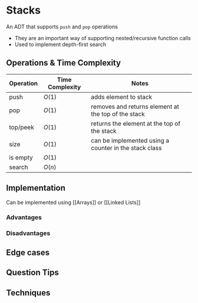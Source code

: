 # Stacks
An ADT that supports `push` and `pop` operations
- They are an important way of supporting nested/recursive function calls
- Used to implement depth-first search
## Operations & Time Complexity

| Operation | Time Complexity | Notes                                                 |
| --------- | --------------- | ----------------------------------------------------- |
| push      | $O(1)$          | adds element to stack                                 |
| pop       | $O(1)$          | removes and returns element at the top of the stack   |
| top/peek  | $O(1)$          | returns the element at the top of the stack           |
| size      | $O(1)$          | can be implemented using a counter in the stack class |
| is empty  | $O(1)$          |                                                       |
| search    | $O(n)$          |                                                       |

## Implementation
Can be implemented using [[Arrays]] or [[Linked Lists]]

### Advantages

### Disadvantages

## Edge cases

## Question Tips

## Techniques
